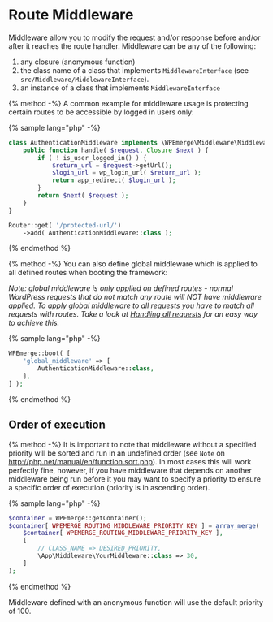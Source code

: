 # Route Middleware

Middleware allow you to modify the request and/or response before and/or after it reaches the route handler. Middleware can be any of the following:
1. any closure (anonymous function)
1. the class name of a class that implements `MiddlewareInterface` (see `src/Middleware/MiddlewareInterface`).
1. an instance of a class  that implements `MiddlewareInterface`

{% method -%}
A common example for middleware usage is protecting certain routes to be accessible by logged in users only:

{% sample lang="php" -%}
```php
class AuthenticationMiddleware implements \WPEmerge\Middleware\MiddlewareInterface {
    public function handle( $request, Closure $next ) {
        if ( ! is_user_logged_in() ) {
            $return_url = $request->getUrl();
            $login_url = wp_login_url( $return_url );
            return app_redirect( $login_url );
        }
        return $next( $request );
    }
}

Router::get( '/protected-url/')
    ->add( AuthenticationMiddleware::class );
```
{% endmethod %}

{% method -%}
You can also define global middleware which is applied to all defined routes when booting the framework:

_Note: global middleware is only applied on defined routes - normal WordPress requests that do not match any route will NOT have middleware applied. To apply global middleware to all requests you have to match all requests with routes. Take a look at [Handling all requests](./methods.md#handling-all-requests) for an easy way to achieve this._

{% sample lang="php" -%}
```php
WPEmerge::boot( [
    'global_middleware' => [
        AuthenticationMiddleware::class,
    ],
] );
```
{% endmethod %}

## Order of execution

{% method -%}
It is important to note that middleware without a specified priority will be sorted and run in an undefined order (see `Note` on http://php.net/manual/en/function.sort.php). In most cases this will work perfectly fine, however, if you have middleware that depends on another middleware being run before it you may want to specify a priority to ensure a specific order of execution (priority is in ascending order).

{% sample lang="php" -%}
```php
$container = WPEmerge::getContainer();
$container[ WPEMERGE_ROUTING_MIDDLEWARE_PRIORITY_KEY ] = array_merge(
	$container[ WPEMERGE_ROUTING_MIDDLEWARE_PRIORITY_KEY ],
	[
		// CLASS_NAME => DESIRED_PRIORITY,
		\App\Middleware\YourMiddleware::class => 30,
	]
);
```
{% endmethod %}

Middleware defined with an anonymous function will use the default priority of 100.